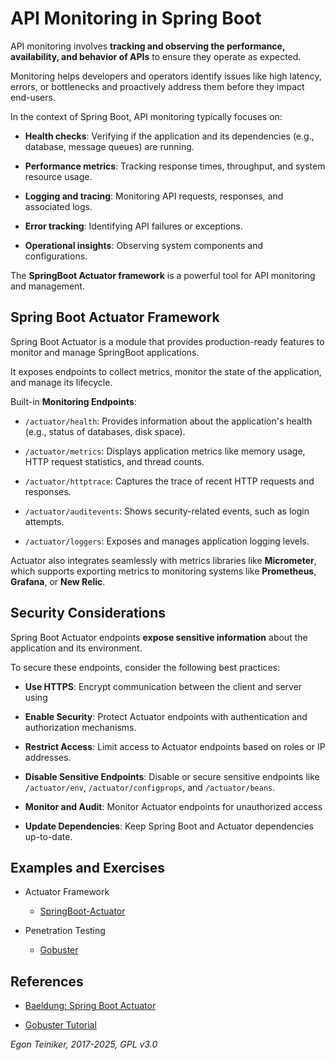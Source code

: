 # API Monitoring in Spring Boot

API monitoring involves **tracking and observing the performance, availability, 
and behavior of APIs** to ensure they operate as expected. 

Monitoring helps developers and operators identify issues like high latency, 
errors, or bottlenecks and proactively address them before they impact end-users.

In the context of Spring Boot, API monitoring typically focuses on:

* **Health checks**: Verifying if the application and its dependencies 
    (e.g., database, message queues) are running.

* **Performance metrics**: Tracking response times, throughput, and system 
    resource usage.

* **Logging and tracing**: Monitoring API requests, responses, and 
    associated logs.

* **Error tracking**: Identifying API failures or exceptions.

* **Operational insights**: Observing system components and configurations.

The **SpringBoot Actuator framework** is a powerful tool for API monitoring 
and management.


## Spring Boot Actuator Framework

Spring Boot Actuator is a module that provides production-ready features 
to monitor and manage SpringBoot applications. 

It exposes endpoints to collect metrics, monitor the state of the application, 
and manage its lifecycle.


Built-in **Monitoring Endpoints**:

* `/actuator/health`: Provides information about the application's health 
    (e.g., status of databases, disk space).

* `/actuator/metrics`: Displays application metrics like memory usage, HTTP 
    request statistics, and thread counts.

* `/actuator/httptrace`: Captures the trace of recent HTTP requests and responses.

* `/actuator/auditevents`: Shows security-related events, such as login attempts.

* `/actuator/loggers`: Exposes and manages application logging levels.

Actuator also integrates seamlessly with metrics libraries like **Micrometer**, 
which supports exporting metrics to monitoring systems like **Prometheus**, 
**Grafana**, or **New Relic**.


## Security Considerations

Spring Boot Actuator endpoints **expose sensitive information** about the application
and its environment.

To secure these endpoints, consider the following best practices:

* **Use HTTPS**: Encrypt communication between the client and server using

* **Enable Security**: Protect Actuator endpoints with authentication and 
    authorization mechanisms.

* **Restrict Access**: Limit access to Actuator endpoints based on roles or 
    IP addresses.

* **Disable Sensitive Endpoints**: Disable or secure sensitive endpoints like 
    `/actuator/env`, `/actuator/configprops`, and `/actuator/beans`.

* **Monitor and Audit**: Monitor Actuator endpoints for unauthorized access

* **Update Dependencies**: Keep Spring Boot and Actuator dependencies up-to-date.


## Examples and Exercises

* Actuator Framework 
    * [SpringBoot-Actuator](SpringBoot-Actuator/)  
    
* Penetration Testing     
    * [Gobuster](gobuster/README.md)

## References

* [Baeldung: Spring Boot Actuator](https://www.baeldung.com/spring-boot-actuators)

* [Gobuster Tutorial](https://hackertarget.com/gobuster-tutorial/)

*Egon Teiniker, 2017-2025, GPL v3.0*